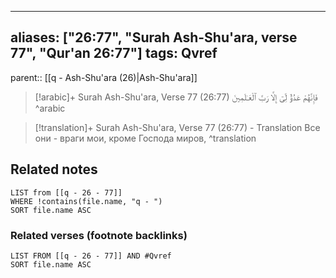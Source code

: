 
---
aliases: ["26:77", "Surah Ash-Shu'ara, verse 77", "Qur'an 26:77"]
tags: Qvref
---

parent:: [[q - Ash-Shu'ara (26)|Ash-Shu'ara]]

> [!arabic]+ Surah Ash-Shu'ara, Verse 77 (26:77)
> <span class="quran-arabic">فَإِنَّهُمْ عَدُوٌّ لِّىٓ إِلَّا رَبَّ ٱلْعَـٰلَمِينَ</span>
^arabic

> [!translation]+ Surah Ash-Shu'ara, Verse 77 (26:77) - Translation
> Все они - враги мои, кроме Господа миров,
^translation



## Related notes
```dataview
LIST from [[q - 26 - 77]]
WHERE !contains(file.name, "q - ")
SORT file.name ASC
```

### Related verses (footnote backlinks)
```dataview
LIST FROM [[q - 26 - 77]] AND #Qvref
SORT file.name ASC
```

